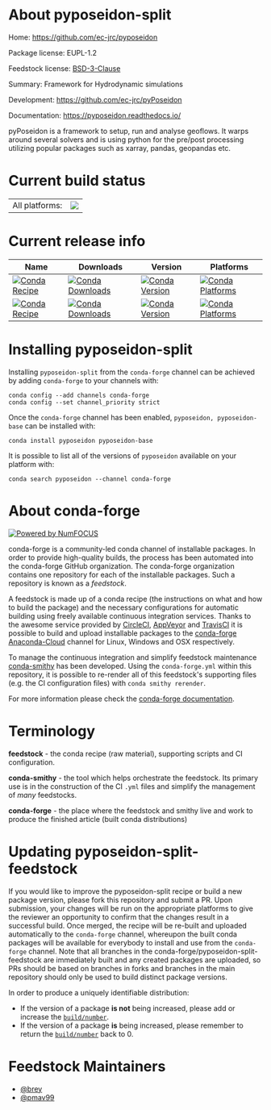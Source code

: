 About pyposeidon-split
======================

Home: https://github.com/ec-jrc/pyposeidon

Package license: EUPL-1.2

Feedstock license: [BSD-3-Clause](https://github.com/conda-forge/pyposeidon-feedstock/blob/master/LICENSE.txt)

Summary: Framework for Hydrodynamic simulations

Development: https://github.com/ec-jrc/pyPoseidon

Documentation: https://pyposeidon.readthedocs.io/

pyPoseidon is a framework to setup, run and analyse geoflows.
It warps around several solvers and is using python for the
pre/post processing utilizing popular packages
such as xarray, pandas, geopandas etc.


Current build status
====================


<table><tr><td>All platforms:</td>
    <td>
      <a href="https://dev.azure.com/conda-forge/feedstock-builds/_build/latest?definitionId=12577&branchName=master">
        <img src="https://dev.azure.com/conda-forge/feedstock-builds/_apis/build/status/pyposeidon-feedstock?branchName=master">
      </a>
    </td>
  </tr>
</table>

Current release info
====================

| Name | Downloads | Version | Platforms |
| --- | --- | --- | --- |
| [![Conda Recipe](https://img.shields.io/badge/recipe-pyposeidon-green.svg)](https://anaconda.org/conda-forge/pyposeidon) | [![Conda Downloads](https://img.shields.io/conda/dn/conda-forge/pyposeidon.svg)](https://anaconda.org/conda-forge/pyposeidon) | [![Conda Version](https://img.shields.io/conda/vn/conda-forge/pyposeidon.svg)](https://anaconda.org/conda-forge/pyposeidon) | [![Conda Platforms](https://img.shields.io/conda/pn/conda-forge/pyposeidon.svg)](https://anaconda.org/conda-forge/pyposeidon) |
| [![Conda Recipe](https://img.shields.io/badge/recipe-pyposeidon--base-green.svg)](https://anaconda.org/conda-forge/pyposeidon-base) | [![Conda Downloads](https://img.shields.io/conda/dn/conda-forge/pyposeidon-base.svg)](https://anaconda.org/conda-forge/pyposeidon-base) | [![Conda Version](https://img.shields.io/conda/vn/conda-forge/pyposeidon-base.svg)](https://anaconda.org/conda-forge/pyposeidon-base) | [![Conda Platforms](https://img.shields.io/conda/pn/conda-forge/pyposeidon-base.svg)](https://anaconda.org/conda-forge/pyposeidon-base) |

Installing pyposeidon-split
===========================

Installing `pyposeidon-split` from the `conda-forge` channel can be achieved by adding `conda-forge` to your channels with:

```
conda config --add channels conda-forge
conda config --set channel_priority strict
```

Once the `conda-forge` channel has been enabled, `pyposeidon, pyposeidon-base` can be installed with:

```
conda install pyposeidon pyposeidon-base
```

It is possible to list all of the versions of `pyposeidon` available on your platform with:

```
conda search pyposeidon --channel conda-forge
```


About conda-forge
=================

[![Powered by
NumFOCUS](https://img.shields.io/badge/powered%20by-NumFOCUS-orange.svg?style=flat&colorA=E1523D&colorB=007D8A)](https://numfocus.org)

conda-forge is a community-led conda channel of installable packages.
In order to provide high-quality builds, the process has been automated into the
conda-forge GitHub organization. The conda-forge organization contains one repository
for each of the installable packages. Such a repository is known as a *feedstock*.

A feedstock is made up of a conda recipe (the instructions on what and how to build
the package) and the necessary configurations for automatic building using freely
available continuous integration services. Thanks to the awesome service provided by
[CircleCI](https://circleci.com/), [AppVeyor](https://www.appveyor.com/)
and [TravisCI](https://travis-ci.com/) it is possible to build and upload installable
packages to the [conda-forge](https://anaconda.org/conda-forge)
[Anaconda-Cloud](https://anaconda.org/) channel for Linux, Windows and OSX respectively.

To manage the continuous integration and simplify feedstock maintenance
[conda-smithy](https://github.com/conda-forge/conda-smithy) has been developed.
Using the ``conda-forge.yml`` within this repository, it is possible to re-render all of
this feedstock's supporting files (e.g. the CI configuration files) with ``conda smithy rerender``.

For more information please check the [conda-forge documentation](https://conda-forge.org/docs/).

Terminology
===========

**feedstock** - the conda recipe (raw material), supporting scripts and CI configuration.

**conda-smithy** - the tool which helps orchestrate the feedstock.
                   Its primary use is in the construction of the CI ``.yml`` files
                   and simplify the management of *many* feedstocks.

**conda-forge** - the place where the feedstock and smithy live and work to
                  produce the finished article (built conda distributions)


Updating pyposeidon-split-feedstock
===================================

If you would like to improve the pyposeidon-split recipe or build a new
package version, please fork this repository and submit a PR. Upon submission,
your changes will be run on the appropriate platforms to give the reviewer an
opportunity to confirm that the changes result in a successful build. Once
merged, the recipe will be re-built and uploaded automatically to the
`conda-forge` channel, whereupon the built conda packages will be available for
everybody to install and use from the `conda-forge` channel.
Note that all branches in the conda-forge/pyposeidon-split-feedstock are
immediately built and any created packages are uploaded, so PRs should be based
on branches in forks and branches in the main repository should only be used to
build distinct package versions.

In order to produce a uniquely identifiable distribution:
 * If the version of a package **is not** being increased, please add or increase
   the [``build/number``](https://docs.conda.io/projects/conda-build/en/latest/resources/define-metadata.html#build-number-and-string).
 * If the version of a package **is** being increased, please remember to return
   the [``build/number``](https://docs.conda.io/projects/conda-build/en/latest/resources/define-metadata.html#build-number-and-string)
   back to 0.

Feedstock Maintainers
=====================

* [@brey](https://github.com/brey/)
* [@pmav99](https://github.com/pmav99/)

